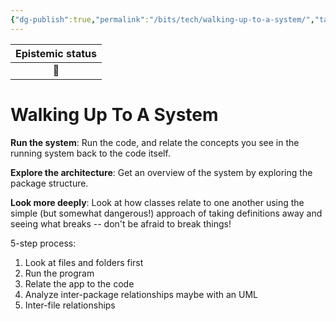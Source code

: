 ```yaml
---
{"dg-publish":true,"permalink":"/bits/tech/walking-up-to-a-system/","tags":["IT","howto"]}
---
```



| Epistemic status |
| :----------------: |
|        🌱        |
# Walking Up To A System

**Run the system**: Run the code, and relate the concepts you see in the running system back to the code itself.

**Explore the architecture**: Get an overview of the system by exploring the package structure.

**Look more deeply**: Look at how classes relate to one another using the simple (but somewhat dangerous!) approach of taking definitions away and seeing what breaks -- don't be afraid to break things! 

5-step process:
1. Look at files and folders first
2. Run the program
3. Relate the app to the code
4. Analyze inter-package relationships maybe with an UML
5. Inter-file relationships



